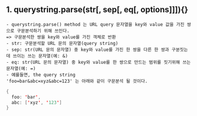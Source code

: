 ##  1. querystring.parse(str[, sep[, eq[, options]]]){}
    - querystring.parse() method 는 URL query 문자열을 key와 value 값을 가진 쌍으로 구문분석하기 위해 쓰인다. 
    => 구문분석한 쌍을 key와 value를 가진 객체로 반환
    - str: 구문분석할 URL 문의 문자열(query string)
    - sep: str(URL 문의 문자열) 중 key와 value를 가진 한 쌍을 다른 한 쌍과 구분짓는 데 쓰이는 쓰는 문자열(예: &)
    - eq: str(URL 문의 문자열) 중 key와 value를 한 쌍으로 만드는 범위를 짓기위해 쓰는 문자열(예: =)
    - 예를들면, the query string 
    'foo=bar&abc=xyz&abc=123' 는 아래와 같이 구문분석 될 것이다.

~~~Java Script
{
  foo: 'bar',
  abc: ['xyz', '123']
}
